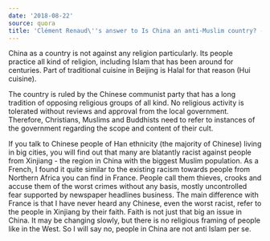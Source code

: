 ```yaml
---
date: '2018-08-22'
source: quora
title: 'Clément Renaud\''s answer to Is China an anti-Muslim country? - Quora'
---
```


China as a country is not against any religion particularly. Its people
practice all kind of religion, including Islam that has been around for
centuries. Part of traditional cuisine in Beijing is Halal for that
reason (Hui cuisine).

The country is ruled by the Chinese communist party that has a long
tradition of opposing religious groups of all kind. No religious
activity is tolerated without reviews and approval from the local
government. Therefore, Christians, Muslims and Buddhists need to refer
to instances of the government regarding the scope and content of their
cult.

If you talk to Chinese people of Han ethnicity (the majority of Chinese)
living in big cities, you will find out that many are blatantly racist
against people from Xinjiang - the region in China with the biggest
Muslim population. As a French, I found it quite similar to the existing
racism towards people from Northern Africa you can find in France.
People call them thieves, crooks and accuse them of the worst crimes
without any basis, mostly uncontrolled fear supported by newspaper
headlines business. The main difference with France is that I have never
heard any Chinese, even the worst racist, refer to the people in
Xinjiang by their faith. Faith is not just that big an issue in China.
It may be changing slowly, but there is no religious framing of people
like in the West. So I will say no, people in China are not anti Islam
per se.
